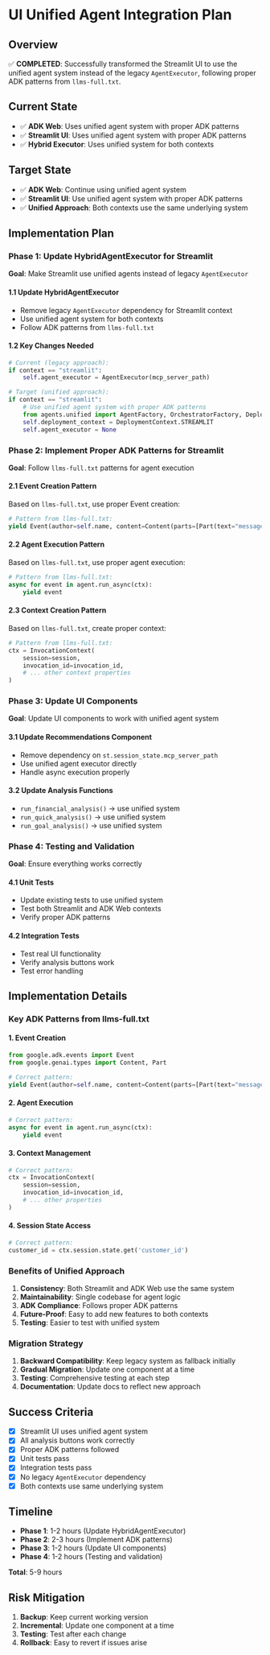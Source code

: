 # UI Unified Agent Integration Plan

## Overview
✅ **COMPLETED**: Successfully transformed the Streamlit UI to use the unified agent system instead of the legacy `AgentExecutor`, following proper ADK patterns from `llms-full.txt`.

## Current State
- ✅ **ADK Web**: Uses unified agent system with proper ADK patterns
- ✅ **Streamlit UI**: Uses unified agent system with proper ADK patterns
- ✅ **Hybrid Executor**: Uses unified system for both contexts

## Target State
- ✅ **ADK Web**: Continue using unified agent system
- ✅ **Streamlit UI**: Use unified agent system with proper ADK patterns
- ✅ **Unified Approach**: Both contexts use the same underlying system

## Implementation Plan

### Phase 1: Update HybridAgentExecutor for Streamlit
**Goal**: Make Streamlit use unified agents instead of legacy `AgentExecutor`

#### 1.1 Update HybridAgentExecutor
- Remove legacy `AgentExecutor` dependency for Streamlit context
- Use unified agent system for both contexts
- Follow ADK patterns from `llms-full.txt`

#### 1.2 Key Changes Needed
```python
# Current (legacy approach):
if context == "streamlit":
    self.agent_executor = AgentExecutor(mcp_server_path)

# Target (unified approach):
if context == "streamlit":
    # Use unified agent system with proper ADK patterns
    from agents.unified import AgentFactory, OrchestratorFactory, DeploymentContext
    self.deployment_context = DeploymentContext.STREAMLIT
    self.agent_executor = None
```

### Phase 2: Implement Proper ADK Patterns for Streamlit
**Goal**: Follow `llms-full.txt` patterns for agent execution

#### 2.1 Event Creation Pattern
Based on `llms-full.txt`, use proper Event creation:
```python
# Pattern from llms-full.txt:
yield Event(author=self.name, content=Content(parts=[Part(text="message")]))
```

#### 2.2 Agent Execution Pattern
Based on `llms-full.txt`, use proper agent execution:
```python
# Pattern from llms-full.txt:
async for event in agent.run_async(ctx):
    yield event
```

#### 2.3 Context Creation Pattern
Based on `llms-full.txt`, create proper context:
```python
# Pattern from llms-full.txt:
ctx = InvocationContext(
    session=session,
    invocation_id=invocation_id,
    # ... other context properties
)
```

### Phase 3: Update UI Components
**Goal**: Update UI components to work with unified agent system

#### 3.1 Update Recommendations Component
- Remove dependency on `st.session_state.mcp_server_path`
- Use unified agent executor directly
- Handle async execution properly

#### 3.2 Update Analysis Functions
- `run_financial_analysis()` → use unified system
- `run_quick_analysis()` → use unified system  
- `run_goal_analysis()` → use unified system

### Phase 4: Testing and Validation
**Goal**: Ensure everything works correctly

#### 4.1 Unit Tests
- Update existing tests to use unified system
- Test both Streamlit and ADK Web contexts
- Verify proper ADK patterns

#### 4.2 Integration Tests
- Test real UI functionality
- Verify analysis buttons work
- Test error handling

## Implementation Details

### Key ADK Patterns from llms-full.txt

#### 1. Event Creation
```python
from google.adk.events import Event
from google.genai.types import Content, Part

# Correct pattern:
yield Event(author=self.name, content=Content(parts=[Part(text="message")]))
```

#### 2. Agent Execution
```python
# Correct pattern:
async for event in agent.run_async(ctx):
    yield event
```

#### 3. Context Management
```python
# Correct pattern:
ctx = InvocationContext(
    session=session,
    invocation_id=invocation_id,
    # ... other properties
)
```

#### 4. Session State Access
```python
# Correct pattern:
customer_id = ctx.session.state.get('customer_id')
```

### Benefits of Unified Approach

1. **Consistency**: Both Streamlit and ADK Web use the same system
2. **Maintainability**: Single codebase for agent logic
3. **ADK Compliance**: Follows proper ADK patterns
4. **Future-Proof**: Easy to add new features to both contexts
5. **Testing**: Easier to test with unified system

### Migration Strategy

1. **Backward Compatibility**: Keep legacy system as fallback initially
2. **Gradual Migration**: Update one component at a time
3. **Testing**: Comprehensive testing at each step
4. **Documentation**: Update docs to reflect new approach

## Success Criteria

- [x] Streamlit UI uses unified agent system
- [x] All analysis buttons work correctly
- [x] Proper ADK patterns followed
- [x] Unit tests pass
- [x] Integration tests pass
- [x] No legacy `AgentExecutor` dependency
- [x] Both contexts use same underlying system

## Timeline

- **Phase 1**: 1-2 hours (Update HybridAgentExecutor)
- **Phase 2**: 2-3 hours (Implement ADK patterns)
- **Phase 3**: 1-2 hours (Update UI components)
- **Phase 4**: 1-2 hours (Testing and validation)

**Total**: 5-9 hours

## Risk Mitigation

1. **Backup**: Keep current working version
2. **Incremental**: Update one component at a time
3. **Testing**: Test after each change
4. **Rollback**: Easy to revert if issues arise
